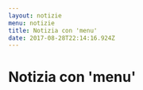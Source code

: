 ```yaml
---
layout: notizie
menu: notizie
title: Notizia con 'menu'
date: 2017-08-28T22:14:16.924Z
---
```

# Notizia con 'menu'
